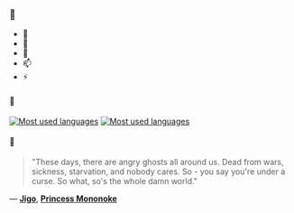### 👋

- 🔭
- 🌱
- 💬
- 📫
- ⚡

#### 🧏

[![Most used languages](https://github-readme-stats-aynah.vercel.app/api/top-langs/?username=aynh&theme=solarized-dark&langs_count=6&layout=compact&hide_title=true)](https://github.com/anuraghazra/github-readme-stats#gh-dark-mode-only)
[![Most used languages](https://github-readme-stats-aynah.vercel.app/api/top-langs/?username=aynh&theme=solarized-light&langs_count=6&layout=compact&hide_title=true)](https://github.com/anuraghazra/github-readme-stats#gh-light-mode-only)

#### 💬

> "These days, there are angry ghosts all around us. Dead from wars, sickness, starvation, and nobody cares. So - you say you're under a curse. So what, so's the whole damn world."

&mdash; [**Jigo**](https://myanimelist.net/character.php?q=Jigo&cat=character), [**Princess Mononoke**](https://myanimelist.net/search/all?q=Princess%20Mononoke&cat=all)
